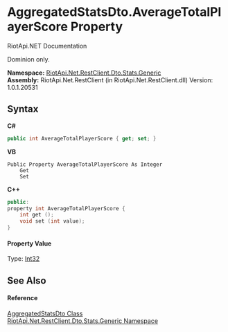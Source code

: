 # AggregatedStatsDto.AverageTotalPlayerScore Property 
RiotApi.NET Documentation 

Dominion only.

**Namespace:**&nbsp;<a href="5d01f7ac-cf04-77d7-641a-3fa8ba633859">RiotApi.Net.RestClient.Dto.Stats.Generic</a><br />**Assembly:**&nbsp;RiotApi.Net.RestClient (in RiotApi.Net.RestClient.dll) Version: 1.0.1.20531

## Syntax

**C#**<br />
``` C#
public int AverageTotalPlayerScore { get; set; }
```

**VB**<br />
``` VB
Public Property AverageTotalPlayerScore As Integer
	Get
	Set
```

**C++**<br />
``` C++
public:
property int AverageTotalPlayerScore {
	int get ();
	void set (int value);
}
```


#### Property Value
Type: <a href="http://msdn2.microsoft.com/en-us/library/td2s409d" target="_blank">Int32</a>

## See Also


#### Reference
<a href="e359dad0-0ffd-00cc-2b4e-523727c841e6">AggregatedStatsDto Class</a><br /><a href="5d01f7ac-cf04-77d7-641a-3fa8ba633859">RiotApi.Net.RestClient.Dto.Stats.Generic Namespace</a><br />